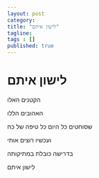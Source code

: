 ```yaml
---
layout: post 
category: 
title: "לישון איתם"
tagline: 
tags : [] 
published: true
---
```


# לישון איתם

הקטנים האלו

האהובים הללו

שסוחטים כל היום כל טיפה של כח

ועכשיו רוצים אותי

בדרישה כובלת במתיקותה

לישון איתם
